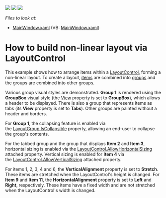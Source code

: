 <!-- default badges list -->
![](https://img.shields.io/endpoint?url=https://codecentral.devexpress.com/api/v1/VersionRange/128654117/22.2.2%2B)
[![](https://img.shields.io/badge/Open_in_DevExpress_Support_Center-FF7200?style=flat-square&logo=DevExpress&logoColor=white)](https://supportcenter.devexpress.com/ticket/details/E2257)
[![](https://img.shields.io/badge/📖_How_to_use_DevExpress_Examples-e9f6fc?style=flat-square)](https://docs.devexpress.com/GeneralInformation/403183)
<!-- default badges end -->
<!-- default file list -->
*Files to look at*:

* [MainWindow.xaml](./CS/LayoutControl_Ex/MainWindow.xaml) (VB: [MainWindow.xaml](./VB/LayoutControl_Ex/MainWindow.xaml))
<!-- default file list end -->
# How to build non-linear layout via LayoutControl 


<p>This example shows how to arrange items within a <a href="https://documentation.devexpress.com/#WPF/CustomDocument8147">LayoutControl</a>, forming a non-linear layout. To create a layout, <a href="https://documentation.devexpress.com/#WPF/clsDevExpressXpfLayoutControlLayoutItemtopic">items</a> are combined into <a href="https://documentation.devexpress.com/#WPF/clsDevExpressXpfLayoutControlLayoutGrouptopic">groups</a> and the groups are combined into other groups.</p>
<p>Various group visual styles are demonstrated. <strong>Group 1</strong> is rendered using the <strong>GroupBox</strong> visual style (the <a href="https://documentation.devexpress.com/#WPF/DevExpressXpfLayoutControlLayoutGroup_Viewtopic">View</a> property is set to <strong>GroupBox</strong>), which allows a header to be displayed. There is also a group that represents items as tabs (its <strong>View</strong> property is set to <strong>Tabs</strong>). Other groups are painted without a header and borders.</p>
<p>For <strong>Group 1</strong>, the collapsing feature is enabled via the <a href="https://documentation.devexpress.com/#WPF/DevExpressXpfLayoutControlLayoutGroup_IsCollapsibletopic">LayoutGroup.IsCollapsible</a> property, allowing an end-user to collapse the group's contents.</p>
<p>For the tabbed group and the group that displays <strong>Item 2</strong> and <strong>Item 3</strong>, horizontal sizing is enabled via the <a href="https://documentation.devexpress.com/#WPF/DevExpressXpfLayoutControlLayoutControl_AllowHorizontalSizingtopic">LayoutControl.AllowHorizontalSizing</a> attached property. Vertical sizing is enabled for <strong>Item 4</strong> via the <a href="https://documentation.devexpress.com/#WPF/DevExpressXpfLayoutControlLayoutControl_AllowVerticalSizingtopic">LayoutControl.AllowVerticalSizing</a> attached property.</p>
<p>For items 1, 2, 3, 4 and 6, the <strong>VerticalAlignment</strong> property is set to <strong>Stretch</strong>. These items are stretched when the LayoutControl's height is changed. For <strong>Item 9</strong> and <strong>Item 11</strong>, the <strong>HorizontalAlignment</strong> property is set to <strong>Left</strong> and <strong>Right</strong>, respectively. These items have a fixed width and are not stretched when the LayoutControl's width is changed.</p>

<br/>


